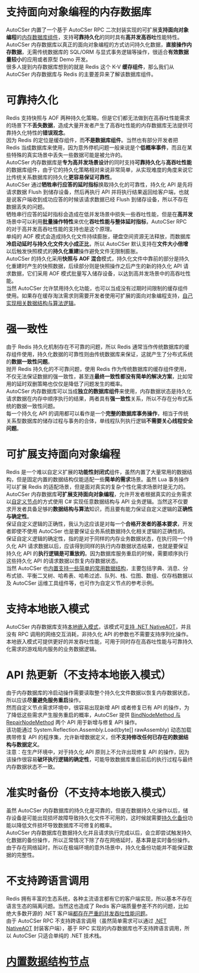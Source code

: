 ﻿# 支持面向对象编程的内存数据库
AutoCSer 内置了一个基于 AutoCSer RPC 二次封装实现的可扩展**支持面向对象编程**的[内存数据库组件](https://github.com/AutoCSer/AutoCSer2/tree/main/Application/StreamPersistenceMemoryDatabase)，支持**可靠持久化**的同时具有**高并发高吞吐**性能特性。  
AutoCSer 内存数据库以真正的面向对象编程的方式访问持久化数据，**直接操作内存数据**，无需传统数据库的 SQL/ORM 与显式事务逻辑等操作，很适合**有效数据量较小**的应用或者原型 Demo 开发。  
很多人提到内存数据库想到的就是 Redis 这个 K-V **缓存组件**，那么我们从 AutoCSer 内存数据库与 Redis 的主要差异来了解该数据库组件。
# 可靠持久化
Redis 支持快照与 AOF 两种持久化策略，但是它们都无法做到在高吞吐性能需求的场景下不**丢失数据**，造成大量开发者产生了高吞吐性能的内存数据库无法提供可靠持久化特性的**错误观念**。  
因为 Redis 的定位是缓存组件，而**不是数据库组件**。当然也有部分开发者把 Redis 当成数据库来使用，因为意外停机问题一般来说是个**低概率事件**，而且在某些特殊的真实场景中丢失一些数据可能是被允许的。  
AutoCSer 内存数据库是**专为高并发场景设计**的同时支持**可靠持久化**与**高吞吐性能**的数据库组件，由于它的持久化策略相对来说非常简单，从实现难度的角度来说它比传统关系数据库的持久化**更容易保证可靠性**。  
AutoCSer 通过**牺牲串行应答的延时指标**换取持久化的可靠性，持久化 API 是先将请求数据 Flush 到储存设备，然后再执行 API 并将执行结果返回给客户端，也就是说客户端收到成功应答的时候该请求数据已经 Flush 到储存设备，所以不存在数据丢失的问题。  
牺牲串行应答的延时指标会造成在低并发场景中损失一些吞吐性能，但是在**高并发**场景中可以利用**批量操作特性**来优化**吞吐性能与整体延时指标**，AutoCSer RPC 的对于高并发高吞吐性能的支持也是这个原理。  
单纯的 AOF 模式会造成持久化文件持续膨胀，硬盘空间资源无法释放，而数据库**冷启动延时与持久化文件大小成正比**，所以 AutoCSer 默认支持在**文件大小倍增**以后触发快照模式的**持久化重建**操作避免文件无限制膨胀。  
AutoCSer 的持久化采用**快照与 AOF 混合**模式，持久化文件中靠前的部分是持久化重建时产生的快照数据，后续部分则是快照操作之后产生的新的持久化 API 请求数据，它们采用 AOF 模式批量写入储存设备，以达到高并发场景中的高吞吐性能。  
当然 AutoCSer 允许禁用持久化功能，也可以当成没有过期时间限制的缓存组件使用。如果存在缓存淘汰需求则需要开发者使用可扩展的面向对象编程支持，[自己实现相关数据结构与算法逻辑](https://github.com/AutoCSer/AutoCSer2/blob/main/Document/08.MemoryDatabaseCustomNode/08.MemoryDatabaseCustomNode.md)。
# 强一致性
由于 Redis 持久化机制存在不可靠的问题，所以 Redis 通常当作传统数据库的缓存组件使用，持久化数据的可靠性则由传统数据库来保证，这就产生了分布式系统的**数据一致性问题**。  
抛开 Redis 持久化的不可靠问题，使用 Redis 作为传统数据库的缓存组件使用，不仅无法保证数据的强一致性，甚至连**最终一致性都没有简单的解决方案**，比如常用的延时双删策略也仅仅是降低了问题发生的概率。  
AutoCSer 内存数据库可以当成**独立的数据库组件**来使用，内存数据状态是持久化请求数据在内存中顺序执行的结果，两者具有**强一致性**关系，所以不存在分布式系统的数据一致性问题。  
每一个持久化 API 的调用都可以看作是一个**完整的数据库事务操作**，相当于传统关系型数据库的储存过程与事务的合体，单线程队列执行逻辑**不需要关心线程安全问题**。
# 可扩展支持面向对象编程
Redis 是一个难以自定义扩展的**功能性封闭式**组件，虽然内置了大量常用的数据结构，但是固定内置的数据结构仅能适配一些**简单的需求**场景。虽然 Lua 事务操作可以扩展 Redis 的适配场景，但是面对真实的复杂个性化需求场景时是无力的。  
AutoCSer 内存数据库**可扩展支持面向对象编程**，允许开发者根据真实的业务需求以[自定义节点](https://github.com/AutoCSer/AutoCSer2/blob/main/Document/08.MemoryDatabaseCustomNode/08.MemoryDatabaseCustomNode.md)的方式使用 C# 实现任意数据结构与 API 业务逻辑。当然这不仅要求开发者具备足够的**数据结构与算法**知识，而且要有能力保证自定义逻辑的**正确性与确定性**。  
保证自定义逻辑的正确性，我认为这应该是对每一个**合格开发者的基本要求**，开发者即使不使用 AutoCSer 也是要保证业务系统数据持久化相关逻辑的正确性的。  
保证自定义逻辑的确定性，指的是对于同样的内存业务数据状态，在执行同一个持久化 API 请求数据以后，应该得到同样的执行内存数据状态结果，也就是要保证持久化 API 的**执行逻辑是可重放的**。因为数据库服务重启的时候，需要顺序执行这些持久化 API 的请求数据以恢复内存数据状态。  
当然 AutoCSer 也[内置支持一些简单的常用数据结构](https://github.com/AutoCSer/AutoCSer2/blob/main/Document/07.MemoryDatabaseNode/07.MemoryDatabaseNode.md)，主要包括字典、消息、分布式锁、平衡二叉树、哈希表、哈希过滤、队列、栈、位图、数组、仅存档数据以及 AutoCSer 运维工具组件等，也可作为自定义节点的参考示例。
# 支持本地嵌入模式
AutoCSer 内存数据库支持[本地嵌入模式](https://github.com/AutoCSer/AutoCSer2/blob/main/Document/09.MemoryDatabaseLocalService/09.MemoryDatabaseLocalService.md)，该模式可[支持 .NET NativeAOT](https://github.com/AutoCSer/AutoCSer2/blob/main/Document/12.NativeAOT/12.NativeAOT.md)，并且没有 RPC 调用的网络交互消耗，非持久化 API 的参数也不需要支持序列化操作。  
本地嵌入模式可提供更好的并发吞吐性能，可用于同时存在高吞吐性能与可靠持久化需求的游戏局内服务的业务数据逻辑。
# API 热更新（不支持本地嵌入模式）
由于内存数据库的冷启动操作需要读取整个持久化文件数据以恢复内存数据状态，所以应该**尽量避免服务重启**操作。  
然而自定义节点需求环境中，很容易出现新增 API 或者修复已有 API 的操作，为了降低这些需求产生服务重启的概率，AutoCSer 提供 [BindNodeMethod 与 RepairNodeMethod](https://github.com/AutoCSer/AutoCSer2/blob/main/Application/StreamPersistenceMemoryDatabase/Client/IStreamPersistenceMemoryDatabaseClient.cs) 两个 API 用于新增与修复 API 操作。  
该功能通过 System.Reflection.Assembly.Load(byte[] rawAssembly) 动态加载携带修复 API 的程序集，允许新增数据定义，但**不支持修改任何已存在的数据结构与数据定义**。  
注意：在生产环境中，对于持久化 API 原则上不允许出现修复 API 的操作，因为该操作很容易**破环执行逻辑的确定性**，可能导致数据库重启前后的执行过程与最终内存数据状态不一致。
# 准实时备份（不支持本地嵌入模式）
虽然 AutoCSer 内存数据库的持久化是可靠的，但是在数据持久化操作以后，储存设备是可能出现损坏故障导致持久化文件不可用的，这时候就需要[持久化备份](https://github.com/AutoCSer/AutoCSer2/tree/main/TestCase/StreamPersistenceMemoryDatabase/Backuper)功能以降低文件损坏导致数据库不可修复的概率。  
AutoCSer 内存数据库在数据持久化并且请求执行完成以后，会立即尝试触发持久化数据的备份操作，所以正常情况下除了存在网络延时，基本算是实时备份操作。由于存在网络延时，所以在极端环境的意外场景中，持久化备份功能并不能保证数据的完整性。
# 不支持跨语言调用
Redis 拥有丰富的生态系统，各种主流语言都有它的客户端实现，所以基本不存在语言生态的隔离问题。当然这也造成了 Redis 客户端质量参差不齐的问题，比如绝大多数开源的 .NET 客户端[都存在严重的并发吞吐性能问题](https://github.com/AutoCSer/AutoCSer2/tree/main/TestCase/ThirdParty/GrpcClientPerformance)。  
由于 AutoCSer RPC 不支持跨语言调用（虽然简单需求可以通过 [.NET NativeAOT](https://github.com/AutoCSer/AutoCSer2/blob/main/Document/12.NativeAOT/12.NativeAOT.md) 封装客户端），基于 RPC 实现的内存数据库也不支持跨语言调用，所以 AutoCSer 只适合单纯的 .NET 技术栈。
# [内置数据结构节点](https://github.com/AutoCSer/AutoCSer2/blob/main/Document/07.MemoryDatabaseNode/07.MemoryDatabaseNode.md)